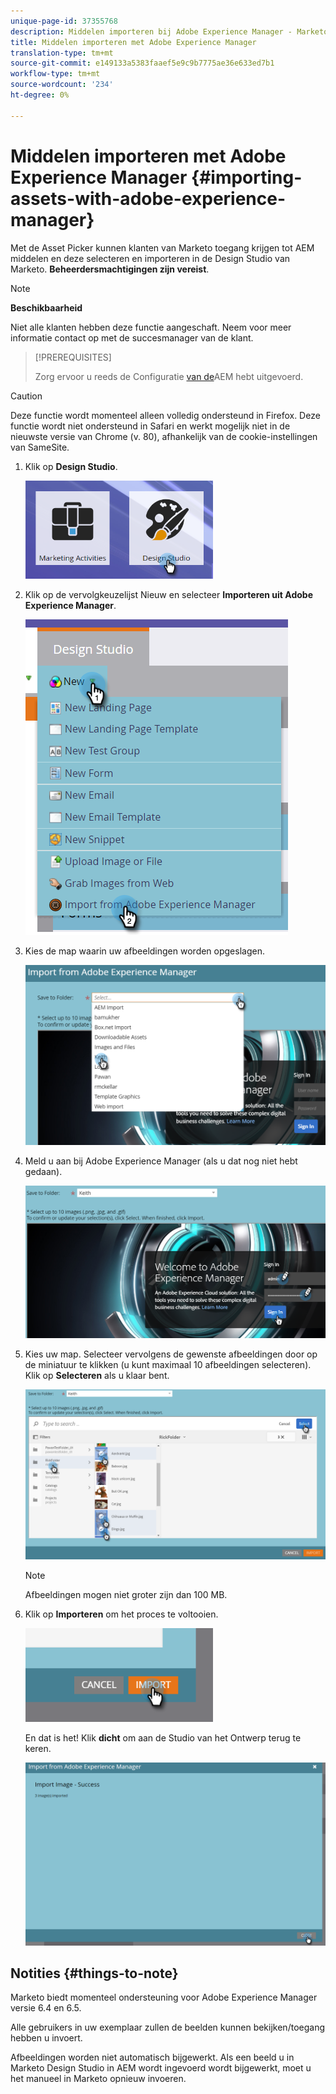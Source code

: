 ```yaml
---
unique-page-id: 37355768
description: Middelen importeren bij Adobe Experience Manager - Marketo Docs - Productdocumentatie
title: Middelen importeren met Adobe Experience Manager
translation-type: tm+mt
source-git-commit: e149133a5383faaef5e9c9b7775ae36e633ed7b1
workflow-type: tm+mt
source-wordcount: '234'
ht-degree: 0%

---
```



# Middelen importeren met Adobe Experience Manager {#importing-assets-with-adobe-experience-manager}

Met de Asset Picker kunnen klanten van Marketo toegang krijgen tot AEM middelen en deze selecteren en importeren in de Design Studio van Marketo. **Beheerdersmachtigingen zijn vereist**.

>[!NOTE]
>
>**Beschikbaarheid**
>
>Niet alle klanten hebben deze functie aangeschaft. Neem voor meer informatie contact op met de succesmanager van de klant.

>[!PREREQUISITES]
>
>Zorg ervoor u reeds de Configuratie [van de](https://docs.marketo.com/x/FwPLAQ)AEM hebt uitgevoerd.

>[!CAUTION]
>
>Deze functie wordt momenteel alleen volledig ondersteund in Firefox. Deze functie wordt niet ondersteund in Safari en werkt mogelijk niet in de nieuwste versie van Chrome (v. 80), afhankelijk van de cookie-instellingen van SameSite.

1. Klik op **Design Studio**.

   ![](assets/one-1.png)

1. Klik op de vervolgkeuzelijst Nieuw en selecteer **Importeren uit Adobe Experience Manager**.

   ![](assets/two-1.png)

1. Kies de map waarin uw afbeeldingen worden opgeslagen.

   ![](assets/three-1.png)

1. Meld u aan bij Adobe Experience Manager (als u dat nog niet hebt gedaan).

   ![](assets/four-1.png)

1. Kies uw map. Selecteer vervolgens de gewenste afbeeldingen door op de miniatuur te klikken (u kunt maximaal 10 afbeeldingen selecteren). Klik op **Selecteren** als u klaar bent.

   ![](assets/five.png)

   >[!NOTE]
   >
   >Afbeeldingen mogen niet groter zijn dan 100 MB.

1. Klik op **Importeren** om het proces te voltooien.

   ![](assets/six-1.png)

   En dat is het! Klik **dicht** om aan de Studio van het Ontwerp terug te keren.

   ![](assets/seven-1.png)

## Notities {#things-to-note}

Marketo biedt momenteel ondersteuning voor Adobe Experience Manager versie 6.4 en 6.5.

Alle gebruikers in uw exemplaar zullen de beelden kunnen bekijken/toegang hebben u invoert.

Afbeeldingen worden niet automatisch bijgewerkt. Als een beeld u in Marketo Design Studio in AEM wordt ingevoerd wordt bijgewerkt, moet u het manueel in Marketo opnieuw invoeren.
